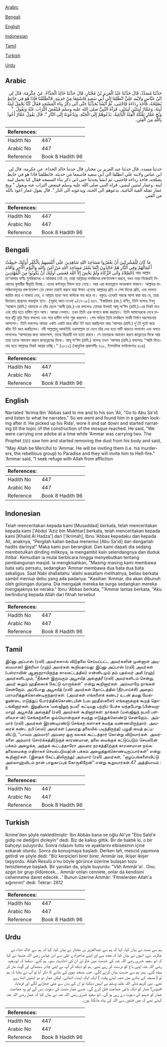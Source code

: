 [Arabic](#arabic)

[Bengali](#bengali)

[English](#english)

[Indonesian](#indonesian)

[Tamil](#tamil)

[Turkish](#turkish)

[Urdu](#urdu)

## Arabic


<div dir="rtl" lang="ar" style={{fontSize:'larger',backgroundColor:'#f8f9fa',padding:20}}>
حَدَّثَنَا مُسَدَّدٌ، قَالَ حَدَّثَنَا عَبْدُ الْعَزِيزِ بْنُ مُخْتَارٍ، قَالَ حَدَّثَنَا خَالِدٌ الْحَذَّاءُ، عَنْ عِكْرِمَةَ، قَالَ لِي ابْنُ عَبَّاسٍ وَلاِبْنِهِ عَلِيٍّ انْطَلِقَا إِلَى أَبِي سَعِيدٍ فَاسْمَعَا مِنْ حَدِيثِهِ‏.‏ فَانْطَلَقْنَا فَإِذَا هُوَ فِي حَائِطٍ يُصْلِحُهُ، فَأَخَذَ رِدَاءَهُ فَاحْتَبَى، ثُمَّ أَنْشَأَ يُحَدِّثُنَا حَتَّى أَتَى ذِكْرُ بِنَاءِ الْمَسْجِدِ فَقَالَ كُنَّا نَحْمِلُ لَبِنَةً لَبِنَةً، وَعَمَّارٌ لَبِنَتَيْنِ لَبِنَتَيْنِ، فَرَآهُ النَّبِيُّ صلى الله عليه وسلم فَيَنْفُضُ التُّرَابَ عَنْهُ وَيَقُولُ ‏ "‏ وَيْحَ عَمَّارٍ تَقْتُلُهُ الْفِئَةُ الْبَاغِيَةُ، يَدْعُوهُمْ إِلَى الْجَنَّةِ، وَيَدْعُونَهُ إِلَى النَّارِ ‏"‏‏.‏ قَالَ يَقُولُ عَمَّارٌ أَعُوذُ بِاللَّهِ مِنَ الْفِتَنِ‏.‏
</div>
<div style={{backgroundColor:'#f8f9fa',padding:20, marginBottom: 10}}><table> <thead> <tr> <th>References:</th> <th></th> </tr> </thead> <tbody><tr><td>Hadith No</td><td>447</td></tr><tr><td>Arabic No</td><td>447</td></tr><tr><td>Reference</td><td>Book 8 Hadith 96</td></tr></tbody></table></div>


<div dir="rtl" lang="ar" style={{fontSize:'larger',backgroundColor:'#f8f9fa',padding:20}}>
حدثنا مسدد، قال حدثنا عبد العزيز بن مختار، قال حدثنا خالد الحذاء، عن عكرمة، قال لي ابن عباس ولابنه علي انطلقا الى ابي سعيد فاسمعا من حديثه. فانطلقنا فاذا هو في حايط يصلحه، فاخذ رداءه فاحتبى، ثم انشا يحدثنا حتى اتى ذكر بناء المسجد فقال كنا نحمل لبنة لبنة، وعمار لبنتين لبنتين، فراه النبي صلى الله عليه وسلم فينفض التراب عنه ويقول " ويح عمار تقتله الفية الباغية، يدعوهم الى الجنة، ويدعونه الى النار ". قال يقول عمار اعوذ بالله من الفتن
</div>
<div style={{backgroundColor:'#f8f9fa',padding:20, marginBottom: 10}}><table> <thead> <tr> <th>References:</th> <th></th> </tr> </thead> <tbody><tr><td>Hadith No</td><td>447</td></tr><tr><td>Arabic No</td><td>447</td></tr><tr><td>Reference</td><td>Book 8 Hadith 96</td></tr></tbody></table></div>

## Bengali


<div dir="ltr" lang="bn" style={{fontSize:'larger',backgroundColor:'#f8f9fa',padding:20}}>
مَا كَانَ لِلْمُشْرِكِينَ أَنْ يَعْمُرُوا مَسَاجِدَ اللهِ شَاهِدِينَ عَلَى أَنْفُسِهِمْ بِالْكُفْرِ أُولَئِكَ حَبِطَتْ أَعْمَالُهُمْ وَفِي النَّارِ هُمْ خَالِدُونَ إِنَّمَا يَعْمُرُ مَسَاجِدَ اللهِ مَنْ آمَنَ بِاللهِ وَالْيَوْمِ الْآخِرِ وَأَقَامَ الصَّلاَةَ وَآتَى الزَّكَاةَ وَلَمْ يَخْشَ إِلاَّ اللهَ فَعَسَى أُولَئِكَ أَنْ يَكُونُوا مِنَ الْمُهْتَدِينَ( আর আল্লাহ তা‘আলার বাণীঃ মুশরিকদের এ অধিকার নেই যে, তারা আল্লাহর মসজিদের রক্ষণাবেক্ষণ করবে, যখন তারা নিজেরাই নিজেদের কুফরীর স্বীকৃতি দিচ্ছে। এদের কর্মসমূহ বিফল হয়ে গেছে। আর এরা জাহান্নামে অনন্তকাল থাকবে। আল্লাহর মাসজিদসমূহের রক্ষণাবেক্ষণ তো কেবল তারাই করবে যারা ঈমান এনেছে আল্লাহর প্রতি ও শেষ দিনের প্রতি, এবং সালাত কায়িম করে ও যাকাত দেয়, ও আল্লাহ ছাড়া অন্য কাউকে ভয় করে না। বস্তুতঃ এদেরই সম্বন্ধে আশা করা যায় যে, তারা হিদায়াত প্রাপ্তদের অন্তর্ভুক্ত হবে। (সূরাহ্ আত-তওবা্ ৯/১৭-১৮) ৪৪৭. ‘ইকরিমাহ (রহ.) বর্ণিত, তিনি বলেনঃ ইবনু ‘আব্বাস (রাযি.) আমাকে ও তাঁর ছেলে ‘আলী (রহ.)-কে বললেনঃ তোমরা উভয়ই আবূ সা‘ঈদ (রাযি.)-এর নিকট যাও এবং তাঁর হতে হাদীস শুনে আস। আমরা গেলাম। তখন তিনি এক বাগানে কাজ করছেন। তিনি আমাদেরকে দেখে চাদরে হাঁটু মুড়ি দিয়ে বসলেন এবং পরে হাদীস বর্ণনা শুরু করলেন। শেষ পর্যায়ে তিনি মসজিদে নাববী নির্মাণ আলোচনায় আসলেন। তিনি বললেনঃ আমরা একটা একটা করে কাঁচা ইট বহন করছিলাম আর ‘আম্মার (রাযি.) দু’টো দুটো করে কাঁচা ইট বহন করছিলেন। নবী সাল্লাল্লাহু আলাইহি ওয়াসাল্লাম তা দেখে তাঁর দেহ হতে মাটি ঝাড়তে লাগলেন এবং বলতে লাগলেনঃ ‘আম্মারের জন্য আফসোস, তাকে বিদ্রোহী দল হত্যা করবে। সে তাদেরকে আহবান করবে জান্নাতের দিকে আর তারা তাকে আহবান করবে জাহান্নামের দিকে। আবূ সা‘ঈদ (রাযি.) বলেনঃ তখন ‘আম্মার (রাযি.) বললেনঃ ‘‘আমি ফিতনাহ হতে আল্লাহর নিকট আশ্রয় চাচ্ছি।’’ (২৮১২) (আধুনিক প্রকাশনীঃ ৪২৮, ইসলামিক ফাউন্ডেশনঃ ৪৩৪)
</div>
<div style={{backgroundColor:'#f8f9fa',padding:20, marginBottom: 10}}><table> <thead> <tr> <th>References:</th> <th></th> </tr> </thead> <tbody><tr><td>Hadith No</td><td>447</td></tr><tr><td>Arabic No</td><td>447</td></tr><tr><td>Reference</td><td>Book 8 Hadith 96</td></tr></tbody></table></div>

## English


<div dir="ltr" lang="en" style={{fontSize:'larger',backgroundColor:'#f8f9fa',padding:20}}>
Narrated 'Ikrima:Ibn 'Abbas said to me and to his son 'Ali, "Go to Abu Sa'id and listen to what he narrates." So we went and found him in a garden looking after it. He picked up his Rida', wore it and sat down and started narrating till the topic of the construction of the mosque reached. He said, "We were carrying one adobe at a time while 'Ammar was carrying two. The Prophet (ﷺ) saw him and started removing the dust from his body and said, "May Allah be Merciful to 'Ammar. He will be inviting them (i.e. his murderers, the rebellious group) to Paradise and they will invite him to Hell-fire." 'Ammar said, "I seek refuge with Allah from affliction
</div>
<div style={{backgroundColor:'#f8f9fa',padding:20, marginBottom: 10}}><table> <thead> <tr> <th>References:</th> <th></th> </tr> </thead> <tbody><tr><td>Hadith No</td><td>447</td></tr><tr><td>Arabic No</td><td>447</td></tr><tr><td>Reference</td><td>Book 8 Hadith 96</td></tr></tbody></table></div>

## Indonesian


<div dir="ltr" lang="id" style={{fontSize:'larger',backgroundColor:'#f8f9fa',padding:20}}>
Telah menceritakan kepada kami [Musaddad] berkata, telah menceritakan kepada kami ['Abdul 'Aziz bin Mukhtar] berkata, telah menceritakan kepada kami [Khalid Al Hadza'] dari ['Ikrimah], Ibnu 'Abbas kepadaku dan kepada Ali, anaknya, "Pergilah kalian bedua menemui [Abu Sa'id] dan dengarlah hadits darinya!" Maka kami pun berangkat. Dan kami dapati dia sedang membetulkan dinding miliknya, ia mengambil kain selendangnya dan duduk ihtiba'. Kemudian ia mulai berbicara hingga menyebutkan tentang pembangunan masjid. Ia mengkisahkan, "Masing-masing kami membawa bata satu persatu, sedangkan 'Ammar membawa dua bata dua bata sekaligus. Saat Nabi shallallahu 'alaihi wasallam melihatnya, beliau berkata sambil meniup debu yang ada padanya: "Kasihan 'Ammar, dia akan dibunuh oleh golongan durjana. Dia mengajak mereka ke surga sedangkan mereka mengajaknya ke neraka." Ibnu 'Abbas berkata, "'Ammar lantas berkata, "Aku berlindung kepada Allah dari fitnah tersebut
</div>
<div style={{backgroundColor:'#f8f9fa',padding:20, marginBottom: 10}}><table> <thead> <tr> <th>References:</th> <th></th> </tr> </thead> <tbody><tr><td>Hadith No</td><td>447</td></tr><tr><td>Arabic No</td><td>447</td></tr><tr><td>Reference</td><td>Book 8 Hadith 96</td></tr></tbody></table></div>

## Tamil


<div dir="ltr" lang="ta" style={{fontSize:'larger',backgroundColor:'#f8f9fa',padding:20}}>
இப்னு அப்பாஸ் (ரலி) அவர்களால் விடுதலை செய்யப்பட்ட அவர்களின் முன்னாள் அடிமையான) இக்ரிமா (ரஹ்) அவர்கள் கூறியதாவது: இப்னு அப்பாஸ் (ரலி) அவர்கள் (பஸ்ராவின் ஆளுநராயிருந்த காலகட்டத்தில்) என்னிடமும் தம் புதல்வர் அலீ (ரஹ்) அவர்களிடமும், “நீங்கள் இருவரும் அபூசயீத் அல்குத்ரீ (ரலி) அவர்களிடம் சென்று, அவர் கூறும் ஹதீஸைக் கேட்டு வாருங்கள்” என்று கூறினார்கள். அவ்வாறே நாங்கள் சென்றோம். அப்போது அபூசயீத் (ரலி) அவர்கள் தோட்டத்தில் (நீர்பாய்ச்சி) அதைப் பராமரித்துக்கொண்டிருந்தார்கள். (அவர்கள் எங்களைக் கண்ட) உடன் தமது மேல்துண்டை எடுத்துப் போர்த்திக்கொண்டபின் (பல ஹதீஸ்களை) எங்களுக்குக் கூறத் தொடங்கினார்கள். இறுதியாக ‘மஸ்ஜிதுந் நபவீ’ கட்டியது பற்றிப் பேச்சு வந்தபோது (பின்வருமாறு) அபூசயீத் அல்குத்ரீ (ரலி) அவர்கள் கூறினார்கள்: நாங்கள் (மஸ்ஜிதுந் நபவீ பள்ளிவாச-ன்) செங்கற்களை ஒவ்வொன்றாகச் சுமந்து எடுத்துக்கொண்டு சென்றோம்.. அம்மார் (ரலி) அவர்கள் இரண்டிரண்டு செங்கற் களாகச் சுமந்த வண்ணமிருந்தார். அவரைக் கண்ட நபி (ஸல்) அவர்கள் (அவரது தலையில் படிந்திருந்த) புழுதி யைத் தட்டிவிட்டு, “பாவம் அம்மார்! அவரை ஒரு கலகக் கூட்டத்தார் கொன்று விடுவார்கள். அவர்களை அம்மார் சொர்க்கத்தி(ற்குக் காரணமான, தலை மைக்குக் கட்டுப்படும் செயலி)ன் பக்கம் அழைக்க, அந்தக் கூட்டத்தாரோ அவரை நரகத்தி(ற்குக் காரணமான நல்ல தலைமைக்கு எதிராகச் செயல்படுவத)ன் பக்கம் அழைத்துக்கொண்டிருப்பார்கள்” என்று கூறினார்கள். (இதைக் கேட்டதிலிருந்து) அம்மார் (ரலி) அவர்கள், “குழப்பங்களைவிட்டு அல்லாஹ்விடம் நான் பாதுகாப்புக் கோருகிறேன்” என்று கூறுவார்கள்.47 அத்தியாயம் : 8
</div>
<div style={{backgroundColor:'#f8f9fa',padding:20, marginBottom: 10}}><table> <thead> <tr> <th>References:</th> <th></th> </tr> </thead> <tbody><tr><td>Hadith No</td><td>447</td></tr><tr><td>Arabic No</td><td>447</td></tr><tr><td>Reference</td><td>Book 8 Hadith 96</td></tr></tbody></table></div>

## Turkish


<div dir="ltr" lang="tr" style={{fontSize:'larger',backgroundColor:'#f8f9fa',padding:20}}>
İkrime'den şöyle nakledilmiştir: İbn Abbâs bana ve oğlu Ali'ye "Ebu Saîd'e gidip ne dediğini dinleyin" dedi. Biz de kalkıp gittik. Bir de baktık ki, o bir bahçeyi suluyordu. Sonra ridasını tuttu ve ayaklarını elbisesinin içine sokarak oturdu. Sonra da konuşmaya başladı. Derken lafı, mescid yapımına getirdi ve şöyle dedi: "Biz kerpiçleri birer birer, Ammâr ise, ikişer ikişer taşıyordu. Allah Resulü o'nu böyle görünce üzerine bulaşan tozu temizlemeye başladı. Bir yandan da, şöyle buyurdu: "Vâh Ammâr'a!.. Onu azgın bir grup öldürecek... Ammâr onları cennete, onlar da kendisini cehenneme davet edecek...' Bunun üzerine Ammâr: 'Fitnelerden Allah'a sığınırım!' dedi. Tekrar: 2812
</div>
<div style={{backgroundColor:'#f8f9fa',padding:20, marginBottom: 10}}><table> <thead> <tr> <th>References:</th> <th></th> </tr> </thead> <tbody><tr><td>Hadith No</td><td>447</td></tr><tr><td>Arabic No</td><td>447</td></tr><tr><td>Reference</td><td>Book 8 Hadith 96</td></tr></tbody></table></div>

## Urdu


<div dir="rtl" lang="ur" style={{fontSize:'larger',backgroundColor:'#f8f9fa',padding:20}}>
ہم سے مسدد نے بیان کیا، کہا کہ ہم سے عبدالعزیز بن مختار نے بیان کیا، کہا کہ ہم سے خالد حذاء نے عکرمہ سے، انہوں نے بیان کیا کہ مجھ سے اور اپنے صاحبزادے علی سے ابن عباس رضی اللہ عنہما نے کہا کہ ابو سعید خدری رضی اللہ عنہ کی خدمت میں جاؤ اور ان کی احادیث سنو۔ ہم گئے۔ دیکھا کہ ابوسعید رضی اللہ عنہ اپنے باغ کو درست کر رہے تھے۔ ہم کو دیکھ کر آپ نے اپنی چادر سنبھالی اور گوٹ مار کر بیٹھ گئے۔ پھر ہم سے حدیث بیان کرنے لگے۔ جب مسجد نبوی کے بنانے کا ذکر آیا تو آپ نے بتایا کہ ہم تو ( مسجد کے بنانے میں حصہ لیتے وقت ) ایک ایک اینٹ اٹھاتے۔ لیکن عمار دو دو اینٹیں اٹھا رہے تھے۔ نبی کریم صلی اللہ علیہ وسلم نے انہیں دیکھا تو ان کے بدن سے مٹی جھاڑنے لگے اور فرمایا، افسوس! عمار کو ایک باغی جماعت قتل کرے گی۔ جسے عمار جنت کی دعوت دیں گے اور وہ جماعت عمار کو جہنم کی دعوت دے رہی ہو گی۔ ابو سعید خدری رضی اللہ عنہ نے بیان کیا کہ عمار رضی اللہ عنہ کہتے تھے کہ میں فتنوں سے اللہ کی پناہ مانگتا ہوں۔
</div>
<div style={{backgroundColor:'#f8f9fa',padding:20, marginBottom: 10}}><table> <thead> <tr> <th>References:</th> <th></th> </tr> </thead> <tbody><tr><td>Hadith No</td><td>447</td></tr><tr><td>Arabic No</td><td>447</td></tr><tr><td>Reference</td><td>Book 8 Hadith 96</td></tr></tbody></table></div>